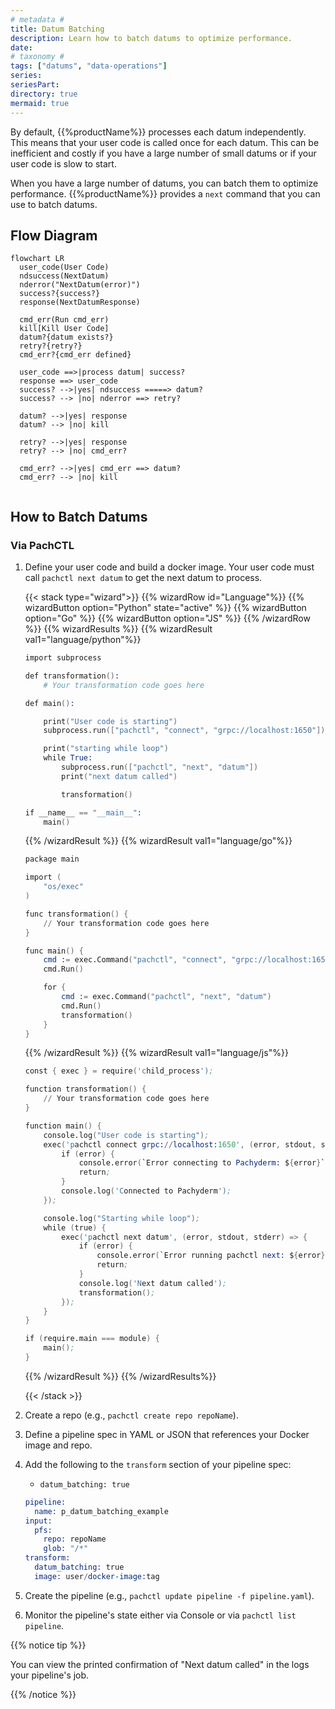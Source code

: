 ```yaml
---
# metadata # 
title: Datum Batching
description: Learn how to batch datums to optimize performance.
date: 
# taxonomy #
tags: ["datums", "data-operations"]
series:
seriesPart:
directory: true 
mermaid: true
---
```


By default, {{%productName%}} processes each datum independently. This means that your user code is called once for each datum. This can be inefficient and costly if you have a large number of small datums or if your user code is slow to start.  

When you have a large number of datums, you can batch them to optimize performance. {{%productName%}} provides a `next` command that you can use to batch datums. 

## Flow Diagram

```mermaid
flowchart LR
  user_code(User Code)
  ndsuccess(NextDatum)
  nderror("NextDatum(error)")
  success?{success?}
  response(NextDatumResponse)
  
  cmd_err(Run cmd_err)
  kill[Kill User Code]  
  datum?{datum exists?}
  retry?{retry?}
  cmd_err?{cmd_err defined}
  
  user_code ==>|process datum| success?
  response ==> user_code
  success? -->|yes| ndsuccess =====> datum?
  success? --> |no| nderror ==> retry?
	
  datum? -->|yes| response
  datum? --> |no| kill
  
  retry? -->|yes| response
  retry? --> |no| cmd_err?

  cmd_err? -->|yes| cmd_err ==> datum?
  cmd_err? --> |no| kill
  
```

## How to Batch Datums

### Via PachCTL

1. Define your user code and build a docker image. Your user code must call `pachctl next datum` to get the next datum to process.

   {{< stack type="wizard">}}
   {{% wizardRow id="Language"%}}
   {{% wizardButton option="Python" state="active" %}}
   {{% wizardButton option="Go" %}}
   {{% wizardButton option="JS" %}}
   {{% /wizardRow %}}
   {{% wizardResults  %}}
   {{% wizardResult val1="language/python"%}}
   ```s
   import subprocess

   def transformation(): 
       # Your transformation code goes here

   def main():

       print("User code is starting")
       subprocess.run(["pachctl", "connect", "grpc://localhost:1650"])

       print("starting while loop")
       while True:
           subprocess.run(["pachctl", "next", "datum"])
           print("next datum called")

           transformation()

   if __name__ == "__main__":
       main()
   ```
   {{% /wizardResult %}}
   {{% wizardResult val1="language/go"%}}
   ```s
   package main

   import (
       "os/exec"
   )

   func transformation() {
       // Your transformation code goes here
   }

   func main() {
       cmd := exec.Command("pachctl", "connect", "grpc://localhost:1650")
       cmd.Run()

       for {
           cmd := exec.Command("pachctl", "next", "datum")
           cmd.Run()
           transformation()
       }
   }

   ```
   {{% /wizardResult %}}
   {{% wizardResult val1="language/js"%}}
   ```s
   const { exec } = require('child_process');

   function transformation() {
       // Your transformation code goes here
   }

   function main() {
       console.log("User code is starting");
       exec('pachctl connect grpc://localhost:1650', (error, stdout, stderr) => {
           if (error) {
               console.error(`Error connecting to Pachyderm: ${error}`);
               return;
           }
           console.log('Connected to Pachyderm');
       });

       console.log("Starting while loop");
       while (true) {
           exec('pachctl next datum', (error, stdout, stderr) => {
               if (error) {
                   console.error(`Error running pachctl next: ${error}`);
                   return;
               }
               console.log('Next datum called');
               transformation();
           });
       }
   }

   if (require.main === module) {
       main();
   }

   ```
   {{% /wizardResult %}}
   {{% /wizardResults%}}

   {{< /stack >}}

2. Create a repo (e.g., `pachctl create repo repoName`).
3. Define a pipeline spec in YAML or JSON that references your Docker image and repo.
4. Add the following to the `transform` section of your pipeline spec:
   - `datum_batching: true`

   ```s
   pipeline:
     name: p_datum_batching_example
   input:
     pfs:
       repo: repoName
       glob: "/*"
   transform:
     datum_batching: true
     image: user/docker-image:tag
   ```
5. Create the pipeline (e.g., `pachctl update pipeline -f pipeline.yaml`).
6. Monitor the pipeline's state either via Console or via `pachctl list pipeline`.

{{% notice tip %}}

You can view the printed confirmation of "Next datum called" in the logs your pipeline's job. 

{{% /notice %}}